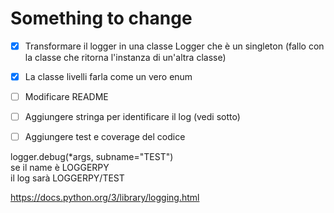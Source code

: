 # Something to change
- [x] Transformare il logger in una classe Logger che è un singleton (fallo con la classe che ritorna l'instanza di un'altra classe)
- [x] La classe livelli farla come un vero enum
- [ ] Modificare README
- [ ] Aggiungere stringa per identificare il log (vedi sotto)
- [ ] Aggiungere test e coverage del codice 


logger.debug(*args, subname="TEST")  
se il name è LOGGERPY  
il log sarà LOGGERPY/TEST  

https://docs.python.org/3/library/logging.html
